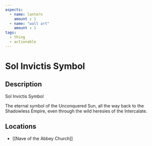 ```yaml
---
aspects: 
  - name: lantern
    amount : 1
  - name: "wall art"
    amount : 1
tags:
  - thing
  - actionable
---
```


# Sol Invictis Symbol

## Description
Sol Invictis Symbol

The eternal symbol of the Unconquered Sun, all the way back to the Shadowless Empire, even through the wild heresies of the Intercalate.
## Locations
- [[Nave of the Abbey Church]]